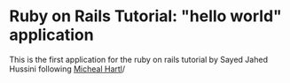 # Ruby on Rails Tutorial: "hello world" application

This is the first application for the ruby on rails tutorial
by Sayed Jahed Hussini
following [Micheal Hartl](http://www.michealhartl.com/)/
